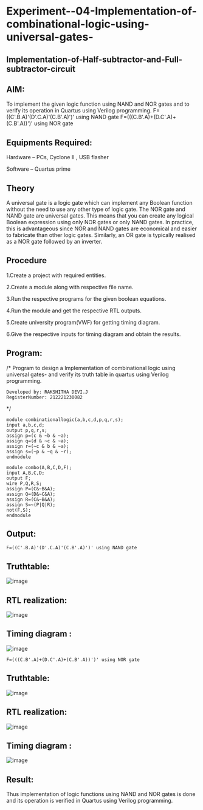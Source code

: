 # Experiment--04-Implementation-of-combinational-logic-using-universal-gates-
 ## Implementation-of-Half-subtractor-and-Full-subtractor-circuit
## AIM:
To implement the given logic function using NAND and NOR gates and to verify its operation in Quartus using Verilog programming.
F=((C'.B.A)'(D'.C.A)'(C.B'.A)')' using NAND gate
F=(((C.B'.A)+(D.C'.A)+(C.B'.A))')' using NOR gate


## Equipments Required:
Hardware – PCs, Cyclone II , USB flasher

Software – Quartus prime

## Theory
A universal gate is a logic gate which can implement any Boolean function without the need to use any other type of logic gate. The NOR gate and NAND gate are universal gates. This means that you can create any logical Boolean expression using only NOR gates or only NAND gates. In practice, this is advantageous since NOR and NAND gates are economical and easier to fabricate than other logic gates. Similarly, an OR gate is typically realised as a NOR gate followed by an inverter.
 
 
 
 


## Procedure
1.Create a project with required entities.

2.Create a module along with respective file name.

3.Run the respective programs for the given boolean equations.

4.Run the module and get the respective RTL outputs.

5.Create university program(VWF) for getting timing diagram.

6.Give the respective inputs for timing diagram and obtain the results.


## Program:
/*
Program to design a Implementation of combinational logic using universal gates-  and verify its truth table in quartus using Verilog programming.
```
Developed by: RAKSHITHA DEVI.J
RegisterNumber: 212221230082 
```
*/
```
module combinationallogic(a,b,c,d,p,q,r,s);
input a,b,c,d;
output p,q,r,s;
assign p=(c & ~b & ~a);
assign q=(d & ~c & ~a);
assign r=(~c & b & ~a);
assign s=(~p & ~q & ~r);
endmodule
```
```
module combo(A,B,C,D,F);
input A,B,C,D;
output F;
wire P,Q,R,S;
assign P=(C&~B&A);
assign Q=(D&~C&A);
assign R=(C&~B&A);
assign S=~(P|Q|R);
not(F,S);
endmodule
```

## Output:
```
F=((C'.B.A)'(D'.C.A)'(C.B'.A)')' using NAND gate
```

## Truthtable:
![image](https://user-images.githubusercontent.com/94165326/167305849-6813436b-27dc-4736-aba3-f3570ac3b43c.png)




##  RTL realization:
![image](https://user-images.githubusercontent.com/94165326/167305864-a9f3e97c-57f7-4b46-ad5a-001f65f1520b.png)



## Timing diagram :
![image](https://user-images.githubusercontent.com/94165326/167305882-26de2781-4864-45eb-8527-337c680122d0.png)


```
F=(((C.B'.A)+(D.C'.A)+(C.B'.A))')' using NOR gate
```

## Truthtable:
![image](https://user-images.githubusercontent.com/94165326/167305889-5e0fd52d-eb01-44eb-b293-64aef4d1b677.png)


##  RTL realization:
![image](https://user-images.githubusercontent.com/94165326/167305900-801292a1-3ca8-4afa-b4af-e70383f8f4b3.png)


## Timing diagram :
![image](https://user-images.githubusercontent.com/94165326/167305910-655f245f-dee0-4625-8dca-ba9281b66018.png)



## Result:
Thus implementation of logic functions using NAND and NOR gates is done and its operation is verified in Quartus using Verilog programming.
 
